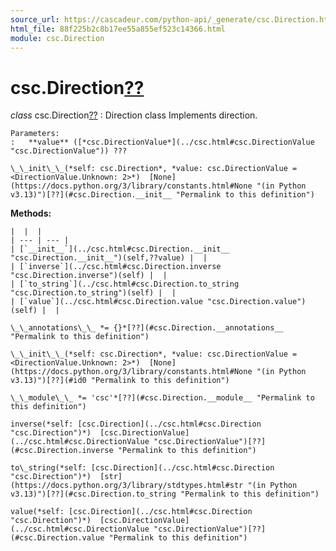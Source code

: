 ```yaml
---
source_url: https://cascadeur.com/python-api/_generate/csc.Direction.html
html_file: 88f225b2c8b17ee55a855ef523c14366.html
module: csc.Direction
---
```


# csc.Direction[??](#csc-direction "Permalink to this heading")

*class* csc.Direction[??](#csc.Direction "Permalink to this definition")
:   Direction class
    Implements direction.

    Parameters:
    :   **value** ([*csc.DirectionValue*](../csc.html#csc.DirectionValue "csc.DirectionValue")) ???

    \_\_init\_\_(*self: csc.Direction*, *value: csc.DirectionValue = <DirectionValue.Unknown: 2>*)  [None](https://docs.python.org/3/library/constants.html#None "(in Python v3.13)")[??](#csc.Direction.__init__ "Permalink to this definition")

    
**Methods:**

    |  |  |
    | --- | --- |
    | [`__init__`](../csc.html#csc.Direction.__init__ "csc.Direction.__init__")(self,??value) |  |
    | [`inverse`](../csc.html#csc.Direction.inverse "csc.Direction.inverse")(self) |  |
    | [`to_string`](../csc.html#csc.Direction.to_string "csc.Direction.to_string")(self) |  |
    | [`value`](../csc.html#csc.Direction.value "csc.Direction.value")(self) |  |

    \_\_annotations\_\_ *= {}*[??](#csc.Direction.__annotations__ "Permalink to this definition")

    \_\_init\_\_(*self: csc.Direction*, *value: csc.DirectionValue = <DirectionValue.Unknown: 2>*)  [None](https://docs.python.org/3/library/constants.html#None "(in Python v3.13)")[??](#id0 "Permalink to this definition")

    \_\_module\_\_ *= 'csc'*[??](#csc.Direction.__module__ "Permalink to this definition")

    inverse(*self: [csc.Direction](../csc.html#csc.Direction "csc.Direction")*)  [csc.DirectionValue](../csc.html#csc.DirectionValue "csc.DirectionValue")[??](#csc.Direction.inverse "Permalink to this definition")

    to\_string(*self: [csc.Direction](../csc.html#csc.Direction "csc.Direction")*)  [str](https://docs.python.org/3/library/stdtypes.html#str "(in Python v3.13)")[??](#csc.Direction.to_string "Permalink to this definition")

    value(*self: [csc.Direction](../csc.html#csc.Direction "csc.Direction")*)  [csc.DirectionValue](../csc.html#csc.DirectionValue "csc.DirectionValue")[??](#csc.Direction.value "Permalink to this definition")